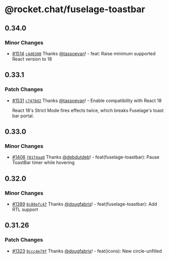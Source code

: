 # @rocket.chat/fuselage-toastbar

## 0.34.0

### Minor Changes

- [#1514](https://github.com/RocketChat/fuselage/pull/1514) [`c4d8300`](https://github.com/RocketChat/fuselage/commit/c4d8300a651a25b92450b8830c5028b4fcf8f4a1) Thanks [@tassoevan](https://github.com/tassoevan)! - feat: Raise minimum supported React version to 18

## 0.33.1

### Patch Changes

- [#1531](https://github.com/RocketChat/fuselage/pull/1531) [`c7478d2`](https://github.com/RocketChat/fuselage/commit/c7478d2e6aa6a9b020203af94eb6ae6335fdaaf0) Thanks [@tassoevan](https://github.com/tassoevan)! - Enable compatibility with React 18

  React 18's Strict Mode fires effects twice, which breaks Fuselage's toast bar portal.

## 0.33.0

### Minor Changes

- [#1406](https://github.com/RocketChat/fuselage/pull/1406) [`781f4aa0`](https://github.com/RocketChat/fuselage/commit/781f4aa07aa5be3dbd6658220d6cd4150acaffa8) Thanks [@debdutdeb](https://github.com/debdutdeb)! - feat(fuselage-toastbar): Pause ToastBar timer while hovering

## 0.32.0

### Minor Changes

- [#1389](https://github.com/RocketChat/fuselage/pull/1389) [`8c80efc47`](https://github.com/RocketChat/fuselage/commit/8c80efc47f3779869875336da88b3185c06a508b) Thanks [@dougfabris](https://github.com/dougfabris)! - feat(fuselage-toastbar): Add RTL support

## 0.31.26

### Patch Changes

- [#1323](https://github.com/RocketChat/fuselage/pull/1323) [`9ccc4e79f`](https://github.com/RocketChat/fuselage/commit/9ccc4e79f76c1ef2b182065883bd66a91860bc96) Thanks [@dougfabris](https://github.com/dougfabris)! - feat(icons): New circle-unfilled
